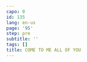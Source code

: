 ```yaml
---
capo: 0
id: 135
lang: en-us
page: '95'
step: pre
subtitle: ''
tags: []
title: COME TO ME ALL OF YOU
---
```

